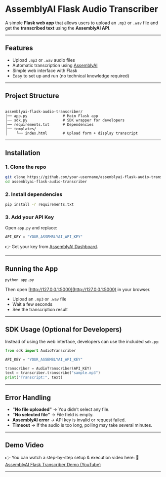 
# AssemblyAI Flask Audio Transcriber

A simple **Flask web app** that allows users to upload an `.mp3` or `.wav` file and get the **transcribed text** using the **AssemblyAI API**.  

---

##  Features
- Upload `.mp3` or `.wav` audio files
- Automatic transcription using [AssemblyAI](https://www.assemblyai.com/)
- Simple web interface with Flask
- Easy to set up and run (no technical knowledge required)

---

##  Project Structure
```

assemblyai-flask-audio-transcriber/
│── app.py                # Main Flask app
│── sdk.py                # SDK wrapper for developers
│── requirements.txt      # Dependencies
│── templates/
│    └── index.html       # Upload form + display transcript

````

---

## Installation

### 1️. Clone the repo
```bash
git clone https://github.com/your-username/assemblyai-flask-audio-transcriber.git
cd assemblyai-flask-audio-transcriber
````

### 2️. Install dependencies

```bash
pip install -r requirements.txt
```

### 3️. Add your API Key

Open `app.py` and replace:

```python
API_KEY = "YOUR_ASSEMBLYAI_API_KEY"
```

👉 Get your key from [AssemblyAI Dashboard](https://www.assemblyai.com/).

---

## Running the App

```bash
python app.py
```

Then open [http://127.0.0.1:5000](http://127.0.0.1:5000) in your browser.

* Upload an `.mp3` or `.wav` file
* Wait a few seconds 
* See the transcription result 

---

##  SDK Usage (Optional for Developers)

Instead of using the web interface, developers can use the included `sdk.py`:

```python
from sdk import AudioTranscriber

API_KEY = "YOUR_ASSEMBLYAI_API_KEY"

transcriber = AudioTranscriber(API_KEY)
text = transcriber.transcribe("sample.mp3")
print("Transcript:", text)
```

---

##  Error Handling

*  **"No file uploaded"** → You didn’t select any file.
*  **"No selected file"** → File field is empty.
* **AssemblyAI error** → API key is invalid or request failed.
*  **Timeout** → If the audio is too long, polling may take several minutes.

---

## Demo Video

👉 You can watch a step-by-step setup & execution video here:
🔗 [AssemblyAI Flask Transcriber Demo (YouTube)](https://youtu.be/a0py8Ps__y4)

---

